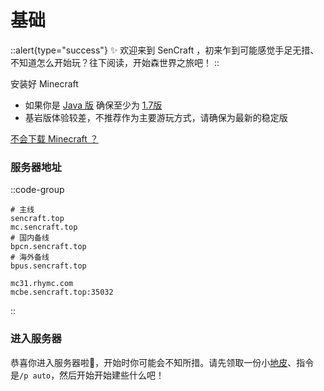# 基础

::alert{type="success"}
✨ 欢迎来到 SenCraft ，初来乍到可能感觉手足无措、不知道怎么开始玩？往下阅读，开始森世界之旅吧！
::

安装好 Minecraft

- 如果你是 [Java 版](https://zh.minecraft.wiki/w/Java%E7%89%88) 确保至少为 [1.7版](https://zh.minecraft.wiki/w/Java%E7%89%881.7.2)
- 基岩版体验较差，不推荐作为主要游玩方式，请确保为最新的稳定版

[不会下载 Minecraft ？](../problem/mc)

### 服务器地址

::code-group
```shell [Java 版]
# 主线
sencraft.top
mc.sencraft.top
# 国内备线
bpcn.sencraft.top
# 海外备线
bpus.sencraft.top
```

```shell [基岩版]
mc31.rhymc.com
mcbe.sencraft.top:35032
```

::

### 进入服务器

恭喜你进入服务器啦🎉，开始时你可能会不知所措。请先领取一份小[地皮](../2.Plots/1.Start.md)、指令是`/p auto`，然后开始开始建些什么吧！

